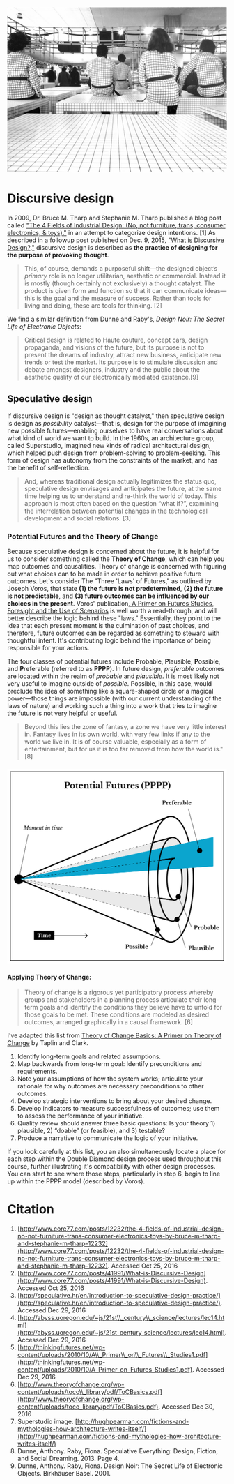 ![](/assets/superstudio_quaderna_sitin.jpg)

# Discursive design

In 2009, Dr. Bruce M. Tharp and Stephanie M. Tharp published a blog post called ["The 4 Fields of Industrial Design: \(No, not furniture, trans, consumer electronics, & toys\)."](http://www.core77.com/posts/12232/the-4-fields-of-industrial-design-no-not-furniture-trans-consumer-electronics-toys-by-bruce-m-tharp-and-stephanie-m-tharp-12232) in an attempt to categorize design intentions. \[1\] As described in a followup post published on Dec. 9, 2015, ["What is Discursive Design?,"](http://www.core77.com/posts/41991/What-is-Discursive-Design) discursive design is described as **the practice of designing for the purpose of provoking thought**.

> This, of course, demands a purposeful shift—the designed object’s _primary_ role is no longer utilitarian, aesthetic or commercial. Instead it is mostly \(though certainly not exclusively\) a thought catalyst. The product is given form and function so that it can communicate ideas—this is the goal and the measure of success. Rather than tools for living and doing, these are tools for thinking. \[2\]

We find a similar definition from Dunne and Raby's, _Design Noir: The Secret Life of Electronic Objects_:

> Critical design is related to Haute couture, concept cars, design propaganda, and visions of the future, but its purpose is not to present the dreams of industry, attract new business, anticipate new trends or test the market. Its purpose is to stimulate discussion and debate amongst designers, industry and the public about the aesthetic quality of our electronically mediated existence.\[9\]

## Speculative design

If discursive design is "design as thought catalyst," then speculative design is design as _possibility_ catalyst—that is, design for the purpose of imagining new possible futures—enabling ourselves to have real conversations about what kind of world we want to build. In the 1960s, an architecture group, called Superstudio, imagined new kinds of radical architectural design, which helped push design from problem-solving to problem-seeking. This form of design has autonomy from the constraints of the market, and has the benefit of self-reflection.

> And, whereas traditional design actually legitimizes the status quo, speculative design envisages and anticipates the future, at the same time helping us to understand and re-think the world of today. This approach is most often based on the question “what if?”, examining the interrelation between potential changes in the technological development and social relations. \[3\]

### Potential Futures and the Theory of Change

Because speculative design is concerned about the future, it is helpful for us to consider something called the **Theory of Change**, which can help you map outcomes and causalities. Theory of change is concerned with figuring out what choices can to be made in order to achieve positive future outcomes. Let's consider The "Three 'Laws' of Futures," as outlined by Joseph Voros, that state **\(1\) the future is not  predetermined**, **\(2\) the future is not predictable**, and **\(3\) future outcomes can be influenced by our choices in the present**. Voros' publication,[ A Primer on Futures Studies, Foresight and the Use of Scenarios](http://thinkingfutures.net/wp-content/uploads/2010/10/A_Primer_on_Futures_Studies1.pdf) is well worth a read-through, and will better describe the logic behind these "laws." Essentially, they point to the idea that each present moment is the culmination of past choices, and therefore, future outcomes can be regarded as something to steward with thoughtful intent. It's contributing logic behind the importance of being responsible for your actions.

The four classes of potential futures include **P**robable, **P**lausible, **P**ossible, and **P**referable \(referred to as **PPPP**\). In future design, _preferable_ outcomes are located within the realm of _probable_ and _plausible_. It is most likely not very useful to imagine outside of _possible_. Possible, in this case, would preclude the idea of something like a square-shaped circle or a magical power—those things are impossible \(with our current understanding of the laws of nature\) and working such a thing into a work that tries to imagine the future is not very helpful or useful.

> Beyond this lies the zone of fantasy, a zone we have very little interest in. Fantasy lives in its own world, with very few links if any to the world we live in. It is of course valuable, especially as a form of entertainment, but for us it is too far removed from how the world is." \[8\]

#### ![](/assets/pppp-cones-1200w@2x.png)

#### Applying Theory of Change:

> Theory of change is a rigorous yet participatory process whereby groups and stakeholders in a planning process articulate their long-term goals and identify the conditions they believe have to unfold for those goals to be met. These conditions are modeled as desired outcomes, arranged graphically in a causal framework. \[6\]

I've adapted this list from [Theory of Change Basics: A Primer on Theory of Change](http://www.theoryofchange.org/wp-content/uploads/toco_library/pdf/ToCBasics.pdf) by Taplin and Clark.

1. Identify long-term goals and related assumptions.
2. Map backwards from long-term goal: Identify preconditions and requirements.
3. Note your assumptions of how the system works; articulate your rationale for why outcomes are necessary preconditions to other outcomes.
4. Develop strategic interventions to bring about your desired change.
5. Develop indicators to measure successfulness of outcomes; use them to assess the performance of your initiative.
6. Quality review should answer three basic questions: Is your theory 1\) plausible, 2\) “doable” \(or feasible\), and 3\) testable?
7. Produce a narrative to communicate the logic of your initiative.

If you look carefully at this list, you an also simultaneously locate a place for each step within the Double Diamond design process used throughout this course, further illustrating it's compatibility with other design processes. You can start to see where those steps, particularly in step 6, begin to line up within the PPPP model \(described by Voros\).

# Citation

1. [http://www.core77.com/posts/12232/the-4-fields-of-industrial-design-no-not-furniture-trans-consumer-electronics-toys-by-bruce-m-tharp-and-stephanie-m-tharp-12232](http://www.core77.com/posts/12232/the-4-fields-of-industrial-design-no-not-furniture-trans-consumer-electronics-toys-by-bruce-m-tharp-and-stephanie-m-tharp-12232). Accessed Oct 25, 2016
2. [http://www.core77.com/posts/41991/What-is-Discursive-Design](http://www.core77.com/posts/41991/What-is-Discursive-Design). Accessed Oct 25, 2016
3. [http://speculative.hr/en/introduction-to-speculative-design-practice/](http://speculative.hr/en/introduction-to-speculative-design-practice/). Accessed Dec 29, 2016
4. [http://abyss.uoregon.edu/~js/21st\\_century\\_science/lectures/lec14.html](http://abyss.uoregon.edu/~js/21st_century_science/lectures/lec14.html). Accessed Dec 29, 2016
5. [http://thinkingfutures.net/wp-content/uploads/2010/10/A\\_Primer\\_on\\_Futures\\_Studies1.pdf](http://thinkingfutures.net/wp-content/uploads/2010/10/A_Primer_on_Futures_Studies1.pdf). Accessed Dec 29, 2016
6. [http://www.theoryofchange.org/wp-content/uploads/toco\\_library/pdf/ToCBasics.pdf](http://www.theoryofchange.org/wp-content/uploads/toco_library/pdf/ToCBasics.pdf). Accessed Dec 30, 2016
7. Superstudio image. [http://hughpearman.com/fictions-and-mythologies-how-architecture-writes-itself/](http://hughpearman.com/fictions-and-mythologies-how-architecture-writes-itself/)
8. Dunne, Anthony. Raby, Fiona. Speculative Everything: Design, Fiction, and Social Dreaming. 2013. Page 4.
9. Dunne, Anthony. Raby, Fiona. Design Noir: The Secret Life of Electronic Objects. Birkhäuser Basel. 2001.



